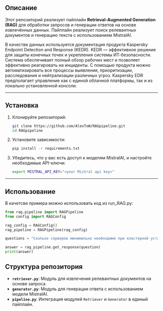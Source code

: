 ## Описание

Этот репозиторий реализует пайплайн **Retrieval-Augmented Generation (RAG)** для обработки запросов и генерации ответов на основе извлечённых данных. Пайплайн реализует поиск релевантных документов и генерацию текста с использованием MistralAI. 

В качестве данных используется документация продукта Kaspersky Endpoint Detection and Response (KEDR). KEDR — эффективное решение для защиты конечных точек и укрепления системы ИТ-безопасности. Система обеспечивает полный обзор рабочих мест и позволяет эффективно реагировать на инциденты. С помощью продукта можно автоматизировать все процессы выявления, приоритизации, расследования и нейтрализации различных угроз. Kaspersky EDR предполагает управление как с единой облачной платформы, так и из локально установленной консоли.

---

## Установка

1. Клонируйте репозиторий:
   ```bash
   git clone https://github.com/AlexToW/RAGpipeline.git
   cd RAGpipeline
   ```

2. Установите зависимости:
   ```bash
   pip install -r requirements.txt
   ```

3. Убедитесь, что у вас есть доступ к моделям MistralAI, и настройте необходимые API-ключи:
    ```bash
   export MISTRAL_API_KEY="<your Mistral api key>"
   ```

---

## Использование
В качетсве примера можно использовать код из run_RAG.py:
```python
from rag.pipeline import RAGPipeline
from config import RAGConfig

rag_config = RAGConfig()
rag_pipeline = RAGPipeline(rag_config)

questions = "Сколько серверов минимально необходимо при кластерной установке?"

answer = rag_pipeline.get_response(question)
print(answer)
```


## Структура репозитория

- **`retriever.py`**: Модуль для извлечения релевантных документов на основе запроса.
- **`generator.py`**: Модуль для генерации ответа с использованием модели MistralAI.
- **`pipeline.py`**: Интеграция модулей `Retriever` и `Generator` в единый пайплайн.
